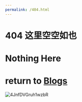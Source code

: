 ```yaml
---
permalink: /404.html
---
```






# 404 这里空空如也 



# Nothing Here



# return to [Blogs](https://lengdaxia.github.io/myblogs/)



![4JnfDVGruh1wzbR](https://s2.loli.net/2021/12/21/4JnfDVGruh1wzbR.jpg)
